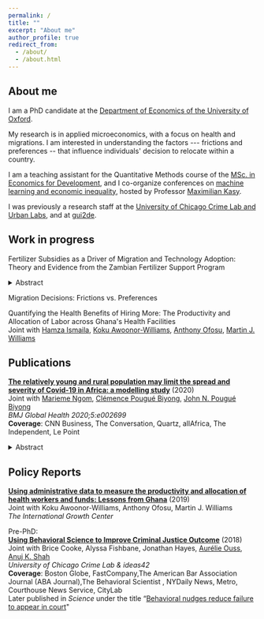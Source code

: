 ```yaml
---
permalink: /
title: ""
excerpt: "About me"
author_profile: true
redirect_from: 
  - /about/
  - /about.html
---
```


## About me

I am a PhD candidate at the [Department of Economics of the University of Oxford](https://www.economics.ox.ac.uk/#/). 

My research is in applied microeconomics, with a focus on health and migrations. I am interested in understanding the factors --- frictions and preferences -- that influence individuals' decision to relocate within a country.  

I am a teaching assistant for the Quantitative Methods course of the [MSc. in Economics for Development](https://www.economics.ox.ac.uk/m.sc.-in-economics-for-development#collapse2101516), and I co-organize conferences on [machine learning and economic inequality](https://maxkasy.github.io/home/ML_inequality_conference/), hosted by Professor [Maximilian Kasy](https://maxkasy.github.io/home/). 

I was previously a research staff at the [University of Chicago Crime Lab and Urban Labs](https://urbanlabs.uchicago.edu/labs/crime), and at [gui2de](https://gui2de.georgetown.edu/#). 



## Work in progress 

Fertilizer Subsidies as a Driver of Migration and Technology Adoption: Theory and Evidence from the Zambian Fertilizer Support Program  
<details>
<summary>Abstract</summary>
This paper investigates the potential channels through which a fertilizer subsidy program to rural households can change their fertilizer adoption and migration decisions. I first sketch a simple model with heterogeneous households sorting across three types: i) users of the subsidized fertilizer, ii) re-sellers of the subsidized fertilizer who engage in traditional agriculture, and iii) re-sellers of the subsidized fertilizer who outmigrate. Sorting occurs primarily through the comparative advantage each household has in the two agricultural technologies and migration as well as through the relaxation of credit constraints. I find evidence of this underlying heterogeneity using a longitudinal survey of farmers in Zambia; I quantify the share of households sorting into migration using a double-difference estimation. As predicted by the model, there is an increase in the intensity of outmigration for members of the households who receive the subsidy. However, households with no history of migration, double-down in agriculture and migrate less than those who did not receive the subsidy. These results confirm the predictions of the model and suggest that the fertilizer program in Zambia has heterogeneous impacts: the opportunity cost dominates for household who have a comparative advantage in the improved technology, but the income effect prevails for those who have a comparative advantage in migrating. These findings suggest that better targeted policies and access to credit can improve the efficiency of labor allocations within countries.
</details>  
  
Migration Decisions: Frictions vs. Preferences  
  
Quantifying the Health Benefits of Hiring More: The Productivity and Allocation of Labor across Ghana's Health Facilities  
Joint with [Hamza Ismaila](https://www.researchgate.net/profile/Hamza_Ismaila), [Koku Awoonor-Williams](https://www.africahealthpot.org/profilesingle.php?id=2), [Anthony Ofosu](https://www.researchgate.net/profile/Anthony_Ofosu), [Martin J. Williams](https://martinjwilliams.com/)  

## Publications

[**The relatively young and rural population may limit the spread and severity of Covid-19 in Africa: a modelling study**](https://gh.bmj.com/content/5/5/e002699) (2020)  
Joint with [Marieme Ngom](https://www.anl.gov/profile/marieme-ngom), [Clémence Pougué Biyong](https://www.pantheonsorbonne.fr/recherche/page-perso/page/?tx_oxcspagepersonnel_pi1[uid]=cpouguebiy), [John N. Pougué Biyong](https://www.inet.ox.ac.uk/people/john-pougu%C3%A9-biyong/)  
_BMJ Global Health 2020;5:e002699_  
**Coverage**: CNN Business, The Conversation, Quartz, allAfrica, The Independent, Le Point 


<details>
<summary>Abstract</summary>
  
**Introduction**: A novel coronavirus disease 2019 (COVID-19) has spread to all regions of the world. There is great uncertainty regarding how countries’ characteristics will affect the spread of the epidemic; to date, there are few studies that attempt to predict the spread of the epidemic in African countries. In this paper, we investigate the role of demographic patterns, urbanisation and comorbidities on the possible trajectories of COVID-19 in Ghana, Kenya and Senegal.

**Methods** We use an augmented deterministic Susceptible-Infected-Recovered model to predict the true spread of the disease, under the containment measures taken so far. We disaggregate the infected compartment into asymptomatic, mildly symptomatic and severely symptomatic to match observed clinical development of COVID-19. We also account for age structures, urbanisation and comorbidities (HIV, tuberculosis, anaemia).

**Results** In our baseline model, we project that the peak of active cases will occur in July, subject to the effectiveness of policy measures. When accounting for the urbanisation, and factoring in comorbidities, the peak may occur between 2 June and 17 June (Ghana), 22 July and 29 August (Kenya) and, finally, 28 May and 15 June (Senegal). Successful containment policies could lead to lower rates of severe infections. While most cases will be mild, we project in the absence of policies further containing the spread, that between 0.78% and 1.03%, 0.61% and 1.22%, and 0.60% and 0.84% of individuals in Ghana, Kenya and Senegal, respectively, may develop severe symptoms at the time of the peak of the epidemic.

**Conclusion** Compared with Europe, Africa’s younger and rural population may modify the severity of the epidemic. The large youth population may lead to more infections but most of these infections will be asymptomatic or mild, and will probably go undetected. The higher prevalence of underlying conditions must be considered.
</details>



## Policy Reports 

[**Using administrative data to measure the productivity and allocation of health workers and funds: Lessons from Ghana**](https://www.theigc.org/wp-content/uploads/2020/01/Diop-et-al-2019-Policy-Brief.pdf) (2019)  
Joint with Koku Awoonor-Williams, Anthony Ofosu, Martin J. Williams  
_The International Growth Center_    

Pre-PhD:  
[**Using Behavioral Science to Improve Criminal Justice Outcome**](http://theslab.uchicago.edu/anuj/uploads/summons.pdf) (2018)  
Joint with Brice Cooke, Alyssa Fishbane, Jonathan Hayes, [Aurélie Ouss](http://aouss.github.io/), [Anuj K. Shah](https://www.chicagobooth.edu/faculty/directory/s/anuj-k-shah)  
_University of Chicago Crime Lab & ideas42_    
**Coverage**: Boston Globe, FastCompany,The American Bar Association Journal (ABA Journal),The Behavioral Scientist , NYDaily News, Metro, Courthouse News Service, CityLab  
Later published in _Science_ under the title “[Behavioral nudges reduce failure to appear in court](https://science.sciencemag.org/content/early/2020/10/07/science.abb6591.abstract)"  

